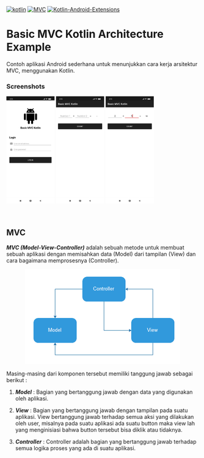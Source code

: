 [![kotlin](https://img.shields.io/badge/Kotlin-1.3.xxx-brightgreen.svg)](https://kotlinlang.org/)
[![MVC](https://img.shields.io/badge/Clean--Code-MVC-brightgreen.svg)]() 
[![Kotlin-Android-Extensions](https://img.shields.io/badge/Kotlin--Android--Extensions-plugin-red.svg)](https://kotlinlang.org/docs/tutorials/android-plugin.html)

# Basic MVC Kotlin Architecture Example
Contoh aplikasi Android sederhana untuk menunjukkan cara kerja arsitektur MVC, menggunakan Kotlin.

### Screenshots

<div align:left;display:inline;>
  <img width="25%" height="25%" src="https://github.com/SetiaBudy-Me/basic-mvc-kotlin-architecture-example/blob/master/res/Image%20Screenshot%2001.jpeg"/>
  <img width="25%" height="25%" src="https://github.com/SetiaBudy-Me/basic-mvc-kotlin-architecture-example/blob/master/res/Image%20Screenshot%2002.jpeg"/>
  <img width="25%" height="25%" src="https://github.com/SetiaBudy-Me/basic-mvc-kotlin-architecture-example/blob/master/res/Image%20Screenshot%2003.jpeg"/>
</div>

$~~$
## MVC
***MVC (Model-View-Controller)*** adalah sebuah metode untuk membuat sebuah aplikasi dengan memisahkan data (Model) dari tampilan (View) dan cara bagaimana memprosesnya (Controller).

<p align="center">
  <img src="https://github.com/SetiaBudy-Me/basic-mvc-kotlin-architecture-example/blob/master/res/Android-MVC-Flow.jpg">
</p>

Masing-masing dari komponen tersebut memiliki tanggung jawab sebagai berikut :

1. ***Model*** : Bagian yang bertanggung jawab dengan data yang digunakan oleh aplikasi.

2. ***View*** : Bagian yang bertanggung jawab dengan tampilan pada suatu aplikasi. View bertanggung jawab terhadap semua aksi yang dilakukan oleh user, misalnya pada suatu aplikasi ada suatu button maka view lah yang menginisiasi bahwa button tersebut bisa diklik atau tidaknya.

3. ***Controller*** : Controller adalah bagian yang bertanggung jawab terhadap semua logika proses yang ada di suatu aplikasi.

$~~$ 
